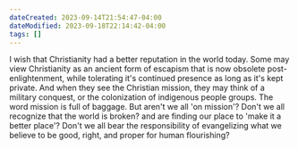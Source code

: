 ```yaml
---
dateCreated: 2023-09-14T21:54:47-04:00
dateModified: 2023-09-18T22:14:42-04:00
tags: []
---
```



I wish that Christianity had a better reputation in the world today. Some may view Christianity as an ancient form of escapism that is now obsolete post-enlightenment, while tolerating it's continued presence as long as it's kept private. And when they see the Christian mission, they may think of a military conquest, or the colonization of indigenous people groups. The word mission is full of baggage. But aren't we all 'on mission'? Don't we all recognize that the world is broken? and are finding our place to 'make it a better place'? Don't we all bear the responsibility of evangelizing what we believe to be good, right, and proper for human flourishing? 